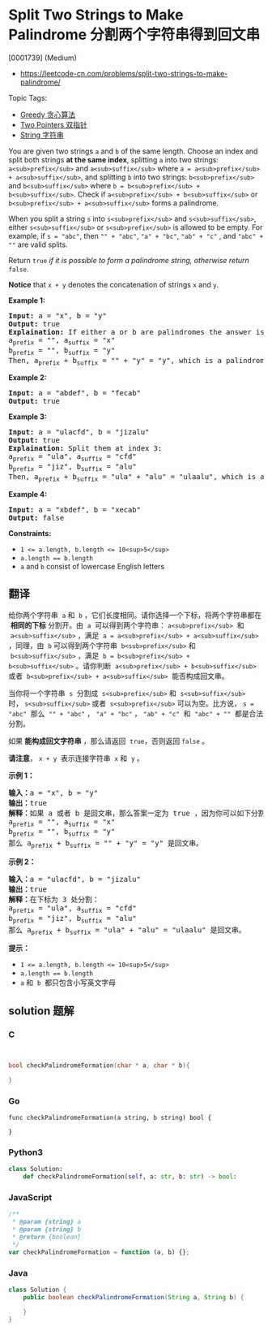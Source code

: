 # Split Two Strings to Make Palindrome 分割两个字符串得到回文串

[0001739] (Medium)

- https://leetcode-cn.com/problems/split-two-strings-to-make-palindrome/

Topic Tags:

- [Greedy 贪心算法](https://leetcode-cn.com/tag/greedy/)
- [Two Pointers 双指针](https://leetcode-cn.com/tag/two-pointers/)
- [String 字符串](https://leetcode-cn.com/tag/string/)

You are given two strings `a` and `b` of the same length. Choose an index and split both strings **at the same index**, splitting `a` into two strings: `a<sub>prefix</sub>` and `a<sub>suffix</sub>` where `a = a<sub>prefix</sub> + a<sub>suffix</sub>`, and splitting `b` into two strings: `b<sub>prefix</sub>` and `b<sub>suffix</sub>` where `b = b<sub>prefix</sub> + b<sub>suffix</sub>`. Check if `a<sub>prefix</sub> + b<sub>suffix</sub>` or `b<sub>prefix</sub> + a<sub>suffix</sub>` forms a palindrome.

When you split a string `s` into `s<sub>prefix</sub>` and `s<sub>suffix</sub>`, either `s<sub>suffix</sub>` or `s<sub>prefix</sub>` is allowed to be empty. For example, if `s = "abc"`, then `"" + "abc"`, `"a" + "bc"`, `"ab" + "c"` , and `"abc" + ""` are valid splits.

Return `true` _if it is possible to form_ _a palindrome string, otherwise return_ `false`.

**Notice** that `x + y` denotes the concatenation of strings `x` and `y`.

**Example 1:**

<pre><strong>Input:</strong> a = "x", b = "y"
<strong>Output:</strong> true
<strong>Explaination:</strong> If either a or b are palindromes the answer is true since you can split in the following way:
a<sub>prefix</sub> = "", a<sub>suffix</sub> = "x"
b<sub>prefix</sub> = "", b<sub>suffix</sub> = "y"
Then, a<sub>prefix</sub> + b<sub>suffix</sub> = "" + "y" = "y", which is a palindrome.
</pre>

**Example 2:**

<pre><strong>Input:</strong> a = "abdef", b = "fecab"
<strong>Output:</strong> true
</pre>

**Example 3:**

<pre><strong>Input:</strong> a = "ulacfd", b = "jizalu"
<strong>Output:</strong> true
<strong>Explaination:</strong> Split them at index 3:
a<sub>prefix</sub> = "ula", a<sub>suffix</sub> = "cfd"
b<sub>prefix</sub> = "jiz", b<sub>suffix</sub> = "alu"
Then, a<sub>prefix</sub> + b<sub>suffix</sub> = "ula" + "alu" = "ulaalu", which is a palindrome.
</pre>

**Example 4:**

<pre><strong>Input:</strong> a = "xbdef", b = "xecab"
<strong>Output:</strong> false
</pre>

**Constraints:**

- `1 <= a.length, b.length <= 10<sup>5</sup>`
- `a.length == b.length`
- `a` and `b` consist of lowercase English letters

## 翻译

给你两个字符串  `a` 和  `b` ，它们长度相同。请你选择一个下标，将两个字符串都在  **相同的下标** 分割开。由  `a`  可以得到两个字符串： `a<sub>prefix</sub>`  和  `a<sub>suffix</sub>` ，满足  `a = a<sub>prefix</sub> + a<sub>suffix</sub>` ，同理，由  `b` 可以得到两个字符串  `b<sub>prefix</sub>` 和  `b<sub>suffix</sub>` ，满足  `b = b<sub>prefix</sub> + b<sub>suffix</sub>` 。请你判断  `a<sub>prefix</sub> + b<sub>suffix</sub>` 或者  `b<sub>prefix</sub> + a<sub>suffix</sub>`  能否构成回文串。

当你将一个字符串  `s`  分割成  `s<sub>prefix</sub>` 和  `s<sub>suffix</sub>`  时， `s<sub>suffix</sub>` 或者  `s<sub>prefix</sub>` 可以为空。比方说， `s = "abc"`  那么  `"" + "abc"` ， `"a" + "bc"` ， `"ab" + "c"`  和  `"abc" + ""`  都是合法分割。

如果 **能构成回文字符串** ，那么请返回  `true`，否则返回 `false` 。

**请注意**， `x + y`  表示连接字符串  `x` 和  `y` 。

**示例 1：**

<pre><b>输入：</b>a = "x", b = "y"
<b>输出：</b>true
<b>解释：</b>如果 a 或者 b 是回文串，那么答案一定为 true ，因为你可以如下分割：
a<sub>prefix</sub> = "", a<sub>suffix</sub> = "x"
b<sub>prefix</sub> = "", b<sub>suffix</sub> = "y"
那么 a<sub>prefix</sub> + b<sub>suffix</sub> = "" + "y" = "y" 是回文串。
</pre>

**示例 2：**

<pre><b>输入：</b>a = "ulacfd", b = "jizalu"
<b>输出：</b>true
<b>解释：</b>在下标为 3 处分割：
a<sub>prefix</sub> = "ula", a<sub>suffix</sub> = "cfd"
b<sub>prefix</sub> = "jiz", b<sub>suffix</sub> = "alu"
那么 a<sub>prefix</sub> + b<sub>suffix</sub> = "ula" + "alu" = "ulaalu" 是回文串。</pre>

**提示：**

- `1 <= a.length, b.length <= 10<sup>5</sup>`
- `a.length == b.length`
- `a` 和  `b`  都只包含小写英文字母

## solution 题解

### C

```c


bool checkPalindromeFormation(char * a, char * b){

}
```

### Go

```golang
func checkPalindromeFormation(a string, b string) bool {

}
```

### Python3

```python
class Solution:
    def checkPalindromeFormation(self, a: str, b: str) -> bool:
```

### JavaScript

```javascript
/**
 * @param {string} a
 * @param {string} b
 * @return {boolean}
 */
var checkPalindromeFormation = function (a, b) {};
```

### Java

```java
class Solution {
    public boolean checkPalindromeFormation(String a, String b) {

    }
}
```
